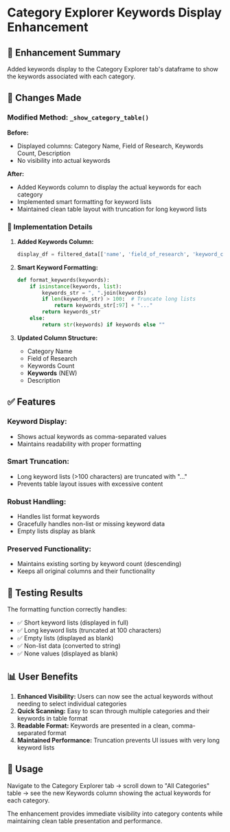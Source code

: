 # Category Explorer Keywords Display Enhancement

## 🎯 Enhancement Summary

Added keywords display to the Category Explorer tab's dataframe to show the keywords associated with each category.

## 📝 Changes Made

### Modified Method: `_show_category_table()`

**Before:**
- Displayed columns: Category Name, Field of Research, Keywords Count, Description
- No visibility into actual keywords

**After:**
- Added Keywords column to display the actual keywords for each category
- Implemented smart formatting for keyword lists
- Maintained clean table layout with truncation for long keyword lists

### 🔧 Implementation Details

1. **Added Keywords Column:**
   ```python
   display_df = filtered_data[['name', 'field_of_research', 'keyword_count', 'description', 'keywords']].copy()
   ```

2. **Smart Keyword Formatting:**
   ```python
   def format_keywords(keywords):
       if isinstance(keywords, list):
           keywords_str = ", ".join(keywords)
           if len(keywords_str) > 100:  # Truncate long lists
               return keywords_str[:97] + "..."
           return keywords_str
       else:
           return str(keywords) if keywords else ""
   ```

3. **Updated Column Structure:**
   - Category Name
   - Field of Research  
   - Keywords Count
   - **Keywords** (NEW)
   - Description

## ✅ Features

### **Keyword Display:**
- Shows actual keywords as comma-separated values
- Maintains readability with proper formatting

### **Smart Truncation:**
- Long keyword lists (>100 characters) are truncated with "..."
- Prevents table layout issues with excessive content

### **Robust Handling:**
- Handles list format keywords
- Gracefully handles non-list or missing keyword data
- Empty lists display as blank

### **Preserved Functionality:**
- Maintains existing sorting by keyword count (descending)
- Keeps all original columns and their functionality

## 🧪 Testing Results

The formatting function correctly handles:
- ✅ Short keyword lists (displayed in full)
- ✅ Long keyword lists (truncated at 100 characters)
- ✅ Empty lists (displayed as blank)
- ✅ Non-list data (converted to string)
- ✅ None values (displayed as blank)

## 📊 User Benefits

1. **Enhanced Visibility:** Users can now see the actual keywords without needing to select individual categories
2. **Quick Scanning:** Easy to scan through multiple categories and their keywords in table format
3. **Readable Format:** Keywords are presented in a clean, comma-separated format
4. **Maintained Performance:** Truncation prevents UI issues with very long keyword lists

## 🎯 Usage

Navigate to the Category Explorer tab → scroll down to "All Categories" table → see the new Keywords column showing the actual keywords for each category.

The enhancement provides immediate visibility into category contents while maintaining clean table presentation and performance.
